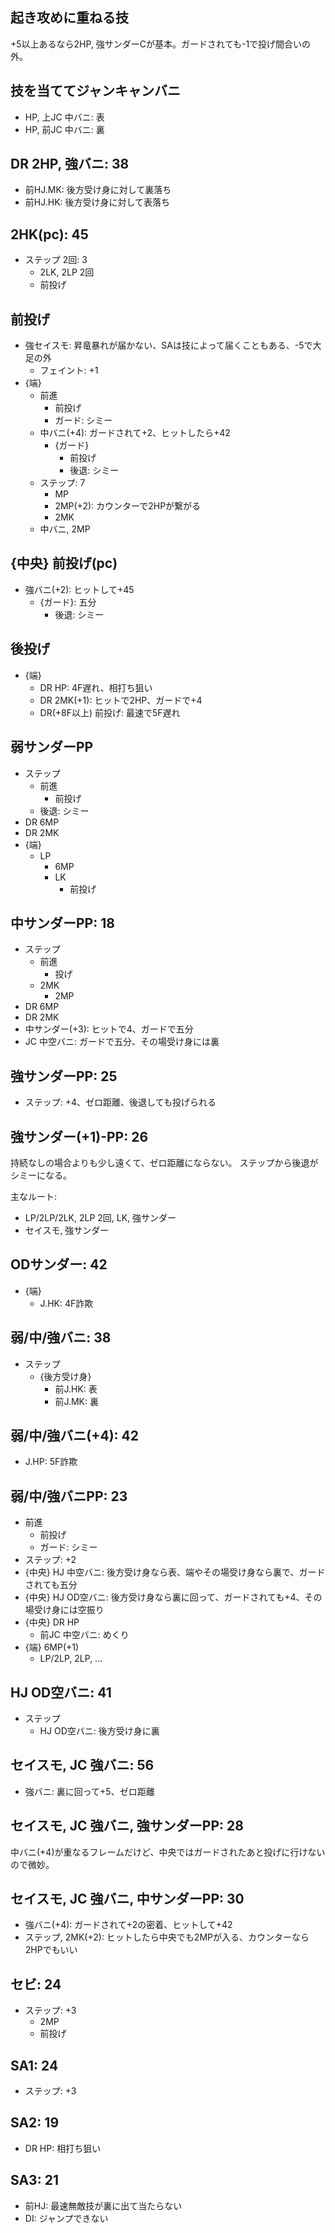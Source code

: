 ## 起き攻めに重ねる技

+5以上あるなら2HP, 強サンダーCが基本。ガードされても-1で投げ間合いの外。

## 技を当ててジャンキャンバニ

- HP, 上JC 中バニ: 表
- HP, 前JC 中バニ: 裏

## DR 2HP, 強バニ: 38

- 前HJ.MK: 後方受け身に対して裏落ち
- 前HJ.HK: 後方受け身に対して表落ち

## 2HK(pc): 45

- ステップ 2回: 3
  - 2LK, 2LP 2回
  - 前投げ

## 前投げ

- 強セイスモ: 昇竜暴れが届かない、SAは技によって届くこともある、-5で大足の外
  - フェイント: +1
- {端}
  - 前進
    - 前投げ
    - ガード: シミー
  - 中バニ(+4): ガードされて+2、ヒットしたら+42
    - {ガード}
      - 前投げ
      - 後退: シミー
  - ステップ: 7
    - MP
    - 2MP(+2): カウンターで2HPが繋がる
    - 2MK
  - 中バニ, 2MP

## {中央} 前投げ(pc)

- 強バニ(+2): ヒットして+45
  - {ガード}: 五分
    - 後退: シミー

## 後投げ

- {端}
  - DR HP: 4F遅れ、相打ち狙い
  - DR 2MK(+1): ヒットで2HP、ガードで+4
  - DR(+8F以上) 前投げ: 最速で5F遅れ

## 弱サンダーPP

- ステップ
  - 前進
    - 前投げ
  - 後退: シミー
- DR 6MP
- DR 2MK
- {端}
  - LP
    - 6MP
    - LK
      - 前投げ

## 中サンダーPP: 18

- ステップ
  - 前進
    - 投げ
  - 2MK
    - 2MP
- DR 6MP
- DR 2MK
- 中サンダー(+3): ヒットで4、ガードで五分
- JC 中空バニ: ガードで五分、その場受け身には裏

## 強サンダーPP: 25

- ステップ: +4、ゼロ距離、後退しても投げられる

## 強サンダー(+1)-PP: 26

持続なしの場合よりも少し遠くて、ゼロ距離にならない。
ステップから後退がシミーになる。

主なルート:

- LP/2LP/2LK, 2LP 2回, LK, 強サンダー
- セイスモ, 強サンダー

## ODサンダー: 42

- {端}
  - J.HK: 4F詐欺

## 弱/中/強バニ: 38

- ステップ
  - {後方受け身}
    - 前J.HK: 表
    - 前J.MK: 裏

## 弱/中/強バニ(+4): 42

- J.HP: 5F詐欺

## 弱/中/強バニPP: 23

- 前進
  - 前投げ
  - ガード: シミー
- ステップ: +2
- {中央} HJ 中空バニ: 後方受け身なら表、端やその場受け身なら裏で、ガードされても五分
- {中央} HJ OD空バニ: 後方受け身なら裏に回って、ガードされても+4、その場受け身には空振り
- {中央} DR HP
  - 前JC 中空バニ: めくり
- {端} 6MP(+1)
  - LP/2LP, 2LP, ...

## HJ OD空バニ: 41

- ステップ
  - HJ OD空バニ: 後方受け身に裏

## セイスモ, JC 強バニ: 56

- 強バニ: 裏に回って+5、ゼロ距離

## セイスモ, JC 強バニ, 強サンダーPP: 28

中バニ(+4)が重なるフレームだけど、中央ではガードされたあと投げに行けないので微妙。

## セイスモ, JC 強バニ, 中サンダーPP: 30

- 強バニ(+4): ガードされて+2の密着、ヒットして+42
- ステップ, 2MK(+2): ヒットしたら中央でも2MPが入る、カウンターなら2HPでもいい

## セビ: 24

- ステップ: +3
  - 2MP
  - 前投げ

## SA1: 24

- ステップ: +3

## SA2: 19

- DR HP: 相打ち狙い

## SA3: 21

- 前HJ: 最速無敵技が裏に出て当たらない
- DI: ジャンプできない
